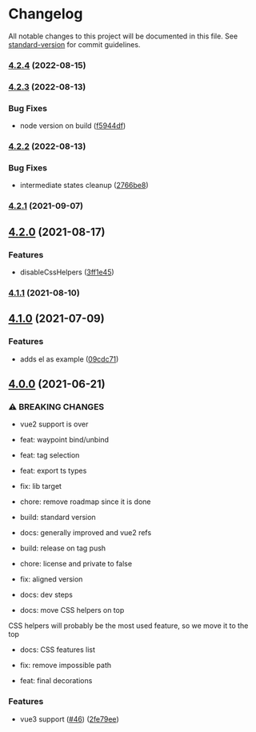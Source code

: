 # Changelog

All notable changes to this project will be documented in this file. See [standard-version](https://github.com/conventional-changelog/standard-version) for commit guidelines.

### [4.2.4](https://github.com/scaccogatto/vue-waypoint/compare/v4.2.3...v4.2.4) (2022-08-15)

### [4.2.3](https://github.com/scaccogatto/vue-waypoint/compare/v4.2.2...v4.2.3) (2022-08-13)

### Bug Fixes

- node version on build ([f5944df](https://github.com/scaccogatto/vue-waypoint/commit/f5944df31e90ac6ea19a6474aa183ffc7f834814))

### [4.2.2](https://github.com/scaccogatto/vue-waypoint/compare/v4.2.1...v4.2.2) (2022-08-13)

### Bug Fixes

- intermediate states cleanup ([2766be8](https://github.com/scaccogatto/vue-waypoint/commit/2766be8d583ac546e81576e11add97879e4db0c1))

### [4.2.1](https://github.com/scaccogatto/vue-waypoint/compare/v4.2.0...v4.2.1) (2021-09-07)

## [4.2.0](https://github.com/scaccogatto/vue-waypoint/compare/v4.1.1...v4.2.0) (2021-08-17)

### Features

- disableCssHelpers ([3ff1e45](https://github.com/scaccogatto/vue-waypoint/commit/3ff1e458a3d4e519c031a0ce72e21454bff51673))

### [4.1.1](https://github.com/scaccogatto/vue-waypoint/compare/v4.1.0...v4.1.1) (2021-08-10)

## [4.1.0](https://github.com/scaccogatto/vue-waypoint/compare/v4.0.0...v4.1.0) (2021-07-09)

### Features

- adds el as example ([09cdc71](https://github.com/scaccogatto/vue-waypoint/commit/09cdc716873ac0711a2078f248aa2749d31e2629))

## [4.0.0](https://github.com/scaccogatto/vue-waypoint/compare/v3.5.0...v4.0.0) (2021-06-21)

### ⚠ BREAKING CHANGES

- vue2 support is over

- feat: waypoint bind/unbind

- feat: tag selection

- feat: export ts types

- fix: lib target

- chore: remove roadmap since it is done

- build: standard version

- docs: generally improved and vue2 refs

- build: release on tag push

- chore: license and private to false

- fix: aligned version

- docs: dev steps

- docs: move CSS helpers on top

CSS helpers will probably be the most used feature, so we move it to the top

- docs: CSS features list

- fix: remove impossible path

- feat: final decorations

### Features

- vue3 support ([#46](https://github.com/scaccogatto/vue-waypoint/issues/46)) ([2fe79ee](https://github.com/scaccogatto/vue-waypoint/commit/2fe79ee0e1c30bc314b5c66fc3eadbdbca536d4f))
